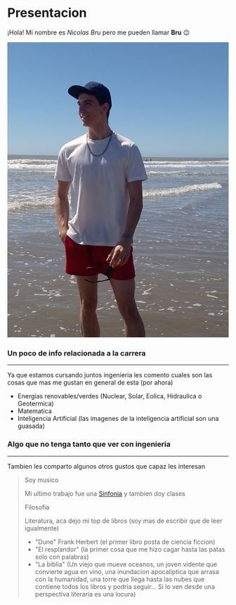 # Presentacion


¡Hola! Mi nombre es *Nicolas Bru* pero me pueden llamar **Bru** 😉

![Foto de Bru (No quiero asustarte... Pero fijate de no estar usando datos en vez de Wifi)](fotobru.jpg "Foto de Bru")

### Un poco de info relacionada a la carrera ###
-----
Ya que estamos cursando juntos ingenieria les comento cuales son las cosas que mas me gustan en general de esta (por ahora)
* Energias renovables/verdes (Nuclear, Solar, Eolica, Hidraulica o Geotermica)
* Matematica
* Inteligencia Artificial (las imagenes de la inteligencia artificial son una guasada)

### Algo que no tenga tanto que ver con ingenieria ###
-----
Tambien les comparto algunos otros gustos que capaz les interesan
> Soy musico
> 
> Mi ultimo trabajo fue una [Sinfonia](https://www.youtube.com/watch?v=1h-Zx3_BETQ) y tambien doy clases
> 
> 
> Filosofia
>
>
> Literatura, aca dejo mi top de libros (soy mas de escribir que de leer igualmente)
> 
> - "Dune" Frank Herbert (el primer libro posta de ciencia ficcion)
> - "El resplandor" (la primer cosa que me hizo cagar hasta las patas solo con palabras)
> - "La biblia" (Un viejo que mueve oceanos, un joven vidente que convierte agua en vino, una inundacion apocaliptica que arrasa con la humanidad, una torre que llega hasta las nubes que contiene todos los libros y podria seguir... Si lo ven desde una perspectiva literaria es una locura)

